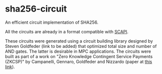 # sha256-circuit
An efficient circuit implementation of SHA256. 

All the circuits are already in a format compatible with [SCAPI](https://github.com/cryptobiu/scapi).

These circuits were generated using a circuit building library designed by Steven Goldfeder (link to be added) that optimized total size and number of AND gates. The latter is desirable in MPC applications.
The circuits were built as part of a work on "Zero Knowledge Contingent Service Payments (ZKCSP)" by Campanelli, Gennaro, Goldfeder and Nizzardo (paper at [this link](https://eprint.iacr.org/2017/566)).


